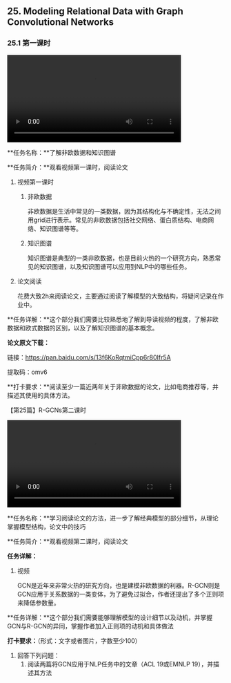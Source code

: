 

## 25. Modeling Relational Data with Graph Convolutional Networks

### 25.1 第一课时

<video width=80%  controls >
	<source type="video/mp4" src="025-modeling-relational-data-with-graph-convolutional-networks/025-1.mp4">
</video>

**任务名称：**了解非欧数据和知识图谱

**任务简介：**观看视频第一课时，阅读论文

1. 视频第一课时
   1. 非欧数据

      非欧数据是生活中常见的一类数据，因为其结构化与不确定性，无法之间用grid进行表示。常见的非欧数据包括社交网络、蛋白质结构、电商网络、知识图谱等等。

   2. 知识图谱

      知识图谱是典型的一类非欧数据，也是目前火热的一个研究方向，熟悉常见的知识图谱，以及知识图谱可以应用到NLP中的哪些任务。

2. 论文阅读

   花费大致2h来阅读论文，主要通过阅读了解模型的大致结构，将疑问记录在作业中。

**任务详解：**这个部分我们需要比较熟悉地了解到导读视频的程度，了解非欧数据和欧式数据的区别，以及了解知识图谱的基本概念。

**论文原文下载：**

链接：https://pan.baidu.com/s/13f6KoRqtmiCpp6r80Ifr5A 

提取码：omv6 

**打卡要求：**阅读至少一篇近两年关于非欧数据的论文，比如电商推荐等，并描述其使用的具体方法。

【第25篇】R-GCNs第二课时

<video width=80%  controls >
	<source type="video/mp4" src="025-modeling-relational-data-with-graph-convolutional-networks/025-2.mp4">
</video>

**任务名称：**学习阅读论文的方法，进一步了解经典模型的部分细节，从理论掌握模型结构，论文中的技巧

**任务简介：**观看视频第二课时，阅读论文

**任务详解：**

1. 视频

   GCN是近年来非常火热的研究方向，也是建模非欧数据的利器。R-GCN则是GCN应用于关系数据的一类变体，为了避免过拟合，作者还提出了多个正则项来降低参数量。

 **任务详解：**这个部分我们需要能够理解模型的设计细节以及动机，并掌握GCN与R-GCN的异同，掌握作者加入正则项的动机和具体做法

**打卡要求：**（形式：文字或者图片，字数至少100）

1. 回答下列问题：
   1. 阅读两篇将GCN应用于NLP任务中的文章（ACL 19或EMNLP 19），并描述其方法